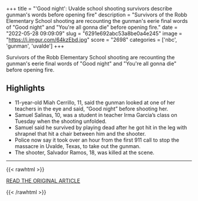 +++
title = "'Good night': Uvalde school shooting survivors describe gunman's words before opening fire"
description = "Survivors of the Robb Elementary School shooting are recounting the gunman's eerie final words of \"Good night\" and \"You're all gonna die\" before opening fire."
date = "2022-05-28 09:09:09"
slug = "6291e692abc53a8be0a4e245"
image = "https://i.imgur.com/64kzEbd.jpg"
score = "2698"
categories = ['nbc', 'gunman', 'uvalde']
+++

Survivors of the Robb Elementary School shooting are recounting the gunman's eerie final words of \"Good night\" and \"You're all gonna die\" before opening fire.

## Highlights

- 11-year-old Miah Cerrillo, 11, said the gunman looked at one of her teachers in the eye and said, “Good night” before shooting her.
- Samuel Salinas, 10, was a student in teacher Irma Garcia’s class on Tuesday when the shooting unfolded.
- Samuel said he survived by playing dead after he got hit in the leg with shrapnel that hit a chair between him and the shooter.
- Police now say it took over an hour from the first 911 call to stop the massacre in Uvalde, Texas, to take out the gunman.
- The shooter, Salvador Ramos, 18, was killed at the scene.

---

{{< rawhtml >}}
  <p class="article-category">
    <a target="_blank" href="https://www.nbcnews.com/news/us-news/goodnight-uvalde-school-shooting-survivors-describe-gunmans-words-open-rcna30825">READ THE ORIGINAL ARTICLE</a>
  </p>
{{< /rawhtml >}}

